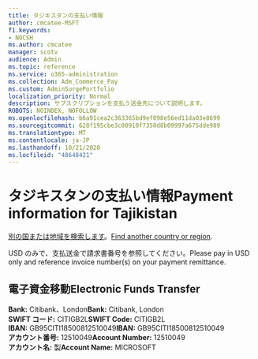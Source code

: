 ```yaml
---
title: タジキスタンの支払い情報
author: cmcatee-MSFT
f1.keywords:
- NOCSH
ms.author: cmcatee
manager: scotv
audience: Admin
ms.topic: reference
ms.service: o365-administration
ms.collection: Adm_Commerce_Pay
ms.custom: AdminSurgePortfolio
localization_priority: Normal
description: サブスクリプションを支払う送金先について説明します。
ROBOTS: NOINDEX, NOFOLLOW
ms.openlocfilehash: b6a91cea2c363365bd9ef098e56ed11da03e8699
ms.sourcegitcommit: 628f195cbe3c00910f7350d8b09997a675dde989
ms.translationtype: MT
ms.contentlocale: ja-JP
ms.lasthandoff: 10/21/2020
ms.locfileid: "48648421"
---
```

# <a name="payment-information-for-tajikistan"></a><span data-ttu-id="8f67d-103">タジキスタンの支払い情報</span><span class="sxs-lookup"><span data-stu-id="8f67d-103">Payment information for Tajikistan</span></span>

<span data-ttu-id="8f67d-104">[別の国または地域を検索します](../billing-and-payments/pay-for-your-subscription.md)。</span><span class="sxs-lookup"><span data-stu-id="8f67d-104">[Find another country or region](../billing-and-payments/pay-for-your-subscription.md).</span></span>

<span data-ttu-id="8f67d-105">USD のみで、支払送金で請求書番号を参照してください。</span><span class="sxs-lookup"><span data-stu-id="8f67d-105">Please pay in USD only and reference invoice number(s) on your payment remittance.</span></span>

## <a name="electronic-funds-transfer"></a><span data-ttu-id="8f67d-106">電子資金移動</span><span class="sxs-lookup"><span data-stu-id="8f67d-106">Electronic Funds Transfer</span></span>

<span data-ttu-id="8f67d-107">**Bank:** Citibank、London</span><span class="sxs-lookup"><span data-stu-id="8f67d-107">**Bank:** Citibank, London</span></span>  
<span data-ttu-id="8f67d-108">**SWIFT コード:** CITIGB2L</span><span class="sxs-lookup"><span data-stu-id="8f67d-108">**SWIFT Code:** CITIGB2L</span></span>  
<span data-ttu-id="8f67d-109">**IBAN:** GB95CITI18500812510049</span><span class="sxs-lookup"><span data-stu-id="8f67d-109">**IBAN:** GB95CITI18500812510049</span></span>  
<span data-ttu-id="8f67d-110">**アカウント番号:** 12510049</span><span class="sxs-lookup"><span data-stu-id="8f67d-110">**Account Number:** 12510049</span></span>  
<span data-ttu-id="8f67d-111">**アカウント名:** 製</span><span class="sxs-lookup"><span data-stu-id="8f67d-111">**Account Name:** MICROSOFT</span></span>  